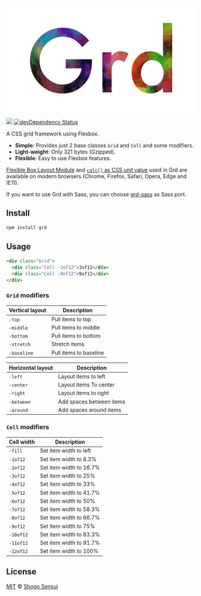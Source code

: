 ![Grd](logo.png)

![](https://badge-size.herokuapp.com/1000ch/grd/master/src/grd.css.svg?compression=gzip)
[![devDependency Status](https://david-dm.org/1000ch/grd/dev-status.svg)](https://david-dm.org/1000ch/grd?type=dev)

A CSS grid framework using Flexbox.

- **Simple**: Provides just 2 base classes `Grid` and `Cell` and some modifiers.
- **Light-weight**: Only 321 bytes (Gzipped).
- **Flexible**: Easy to use Flexbox features.

[Flexible Box Layout Module](http://caniuse.com/#search=flex) and [`calc()` as CSS unit value](http://caniuse.com/#search=calc) used in Grd are available on modern browsers (Chrome, Firefox, Safari, Opera, Edge and IE11).

If you want to use Grd with Sass, you can choose [grd-sass](https://github.com/1000ch/grd-sass) as Sass port.

## Install

```bash
npm install grd
```

## Usage

```html
<div class="Grid">
  <div class="Cell -3of12">3of12</div>
  <div class="Cell -9of12">9of12</div>
</div>
```

### `Grid` modifiers

| Vertical layout | Description |
|---|---|
| `-top` | Pull items to top |
| `-middle` |  Pull items to middle |
| `-bottom` |  Pull items to bottom |
| `-stretch` | Stretch items |
| `-baseline` |  Pull items to baseline |

| Horizontal layout | Description |
|---|---|
| `-left` | Layout items to left |
| `-center` | Layout items To center |
| `-right` | Layout items to right |
| `-between` | Add spaces between items |
| `-around` | Add spaces around items |

### `Cell` modifiers

| Cell width | Description |
|---|---|
| `-fill` | Set item width to left |
| `-1of12` | Set item width to 8.3% |
| `-2of12` | Set item width to 16.7% |
| `-3of12` | Set item width to 25% |
| `-4of12` | Set item width to 33% |
| `-5of12` | Set item width to 41.7% |
| `-6of12` | Set item width to 50% |
| `-7of12` | Set item width to 58.3% |
| `-8of12` | Set item width to 66.7% |
| `-9of12` | Set item width to 75% |
| `-10of12` | Set item width to 83.3% |
| `-11of12` | Set item width to 91.7% |
| `-12of12` | Set item width to 100% |

## License

[MIT](https://1000ch.mit-license.org) © [Shogo Sensui](https://github.com/1000ch)
